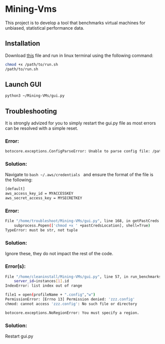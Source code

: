 # Mining-Vms

This project is to develop a tool that benchmarks virtual machines for unbiased, statistical performance data. 

## Installation

Download [this](https://github.com/samjawaid/Mining-VMs/blob/master/run.sh) file and run in linux terminal using the following command:


```bash
chmod +x /path/to/run.sh
/path/to/run.sh
```

## Launch GUI

```bash
python3 ~/Mining-VMs/gui.py
```
## Troubleshooting

It is strongly advized for you to simply restart the gui.py file as most errors can be resolved with a simple reset.

### Error:
```bash
botocore.exceptions.ConfigParseError: Unable to parse config file: /path/to/.aws/credentials
```
### Solution: 
Navigate to ```bash ~/.aws/credentials ``` and ensure the format of the file is the following:
```bash
[default]
aws_access_key_id = MYACCESSKEY
aws_secret_access_key = MYSECRETKEY
```
### Error:
```bash
File "/home/troubleshoot/Mining-VMs/gui.py", line 168, in getPastCreds
    subprocess.Popen(['chmod +x ' +pastCredsLocation], shell=True)
TypeError: must be str, not tuple
```
### Solution: 
Ignore these, they do not impact the rest of the code.

### Error(s):
```bash
File "/home/cleaninstall/Mining-VMs/gui.py", line 57, in run_benchmarks
    server_id=instances[1].id
IndexError: list index out of range
```
```bash
file1 = open(profileName + ".config","w")
PermissionError: [Errno 13] Permission denied: 'zzz.config'
chmod: cannot access 'zzz.config': No such file or directory
```
```bash
botocore.exceptions.NoRegionError: You must specify a region.
```
### Solution:
Restart gui.py
